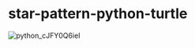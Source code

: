 # star-pattern-python-turtle
![python_cJFY0Q6ieI](https://user-images.githubusercontent.com/81878722/118960962-6d439f00-b981-11eb-8245-fe5d286b5e4f.png)
